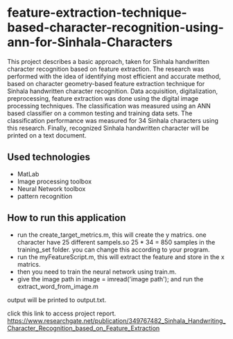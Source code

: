 # feature-extraction-technique-based-character-recognition-using-ann-for-Sinhala-Characters
 
This project describes a basic approach, taken for Sinhala handwritten character recognition based on feature extraction. The research was performed with the idea of identifying most efficient and accurate method, based on character geometry-based feature extraction technique for Sinhala handwritten character recognition. Data acquisition, digitalization, preprocessing, feature extraction was done using the digital image processing techniques. The classification was measured using an ANN based classifier on a common testing and training data sets. The classification performance was measured for 34 Sinhala characters using this research. Finally, recognized Sinhala handwritten character will be printed on a text document.


## Used technologies
- MatLab
- Image processing toolbox
- Neural Network toolbox
- pattern recognition

## How to run this application

- run the create_target_metrics.m, this will create the y matrics. one character have 25 different sampels.so 25 * 34 = 850 samples in the training_set folder.
 you can change this according to your program.
- run the myFeatureScript.m, this will extract the feature and store in the x matrics. 
- then you need to train the neural network using train.m.
- give the image path in image = imread('image path'); and run the extract_word_from_image.m

output will be printed to output.txt.

click this link to access project report.
https://www.researchgate.net/publication/349767482_Sinhala_Handwriting_Character_Recognition_based_on_Feature_Extraction

